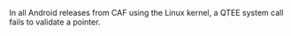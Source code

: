 In all Android releases from CAF using the Linux kernel, a QTEE system call fails to validate a pointer.